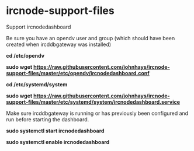 # ircnode-support-files
Support ircnodedashboard

Be sure you have an opendv user and group (which should have been created when ircddbgateway was installed)

**cd /etc/opendv**

**sudo wget https://raw.githubusercontent.com/johnhays/ircnode-support-files/master/etc/opendv/ircnodedashboard.conf**

**cd /etc/systemd/system**

**sudo wget https://raw.githubusercontent.com/johnhays/ircnode-support-files/master/etc/systemd/system/ircnodedashboard.service**

Make sure ircddbgateway is running or has previously been configured and run before starting the dashboard.

**sudo systemctl start ircnodedashboard**

**sudo systemctl enable ircnodedashboard**

